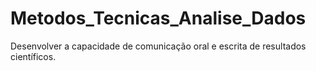 # Metodos_Tecnicas_Analise_Dados
Desenvolver a capacidade de comunicação oral e escrita de resultados científicos.
